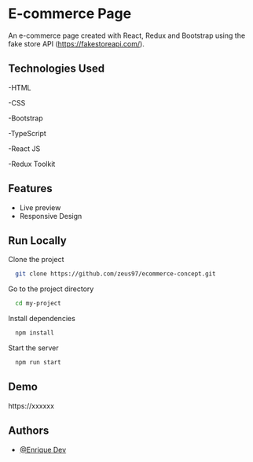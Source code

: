 
# E-commerce Page

An e-commerce page created with React, Redux and Bootstrap using the fake store API (https://fakestoreapi.com/).


## Technologies Used

-HTML

-CSS

-Bootstrap

-TypeScript

-React JS

-Redux Toolkit




## Features

- Live preview
- Responsive Design


## Run Locally

Clone the project

```bash
  git clone https://github.com/zeus97/ecommerce-concept.git
```

Go to the project directory

```bash
  cd my-project
```

Install dependencies

```bash
  npm install
```

Start the server

```bash
  npm run start
```


## Demo

https://xxxxxx


## Authors

- [@Enrique Dev](https://github.com/zeus97)


